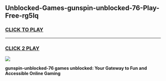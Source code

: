 
## Unblocked-Games-gunspin-unblocked-76-Play-Free-rg5lq
<h3>
<a href="https://premium76.site?title=gunspin-unblocked-76&ref=20M">CLICK TO PLAY</a></h3>
<hr>

<h3>
<a href="https://premium76.site?title=gunspin-unblocked-76&ref=20M">CLICK 2 PLAY</a>
  
</h3>

<a href="https://premium76.site?title=gunspin-unblocked-76&ref=19M"><img src="https://clearcache.store/games.png"></a>


**gunspin-unblocked-76 games unblocked: Your Gateway to Fun and Accessible Online Gaming**
